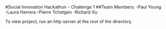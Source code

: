 #Social Innovation Hackathon - Challenge 1
##Team Members:
-Paul Young
-Laura Herrera
-Pierre Tchetgen
-Richard Xu

To view project, run an http server at the root of the directory.
